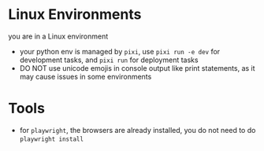 # Linux Environments

you are in a Linux environment

- your python env is managed by `pixi`, use `pixi run -e dev` for development tasks, and `pixi run` for deployment tasks
- DO NOT use unicode emojis in console output like print statements, as it may cause issues in some environments

# Tools

- for `playwright`, the browsers are already installed, you do not need to do `playwright install`